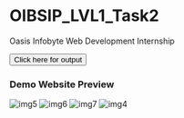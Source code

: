 # OIBSIP_LVL1_Task2
Oasis Infobyte Web Development Internship

<a href="https://somnathbiswas.github.io/OIBSIP_LVL1_Task2/">
  <button>Click here for output</button>
</a>

<h3>Demo Website Preview</h3>

![img5](https://github.com/SomnathBiswas/OIBSIP_LVL1_Task2/assets/108716703/a62ce025-d636-4f6c-88d7-de05f0ef7ee0)
![img6](https://github.com/SomnathBiswas/OIBSIP_LVL1_Task2/assets/108716703/0417abb8-1729-4b6e-8e79-6a393bb8a646)
![img7](https://github.com/SomnathBiswas/OIBSIP_LVL1_Task2/assets/108716703/a7183a6b-9ec8-4057-877a-2eed16c256c0)
![img4](https://github.com/SomnathBiswas/OIBSIP_LVL1_Task2/assets/108716703/eba5c623-20ba-4c1b-83a4-25abfc5a7fea)
